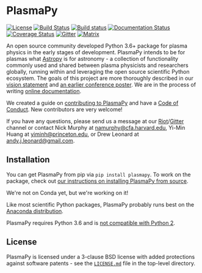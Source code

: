 # PlasmaPy
[![License](https://img.shields.io/badge/License-BSD%203--Clause-blue.svg)](./LICENSE.md)
[![Build Status](https://travis-ci.org/PlasmaPy/PlasmaPy.svg?branch=master)](https://travis-ci.org/PlasmaPy/PlasmaPy)
[![Build status](https://ci.appveyor.com/api/projects/status/hbduy62sqrvy8rn7?svg=true)](https://ci.appveyor.com/project/namurphy/plasmapy)
[![Documentation Status](https://readthedocs.org/projects/plasmapy/badge/?version=latest)](http://plasmapy.readthedocs.io/en/latest/?badge=latest)
[![Coverage Status](https://coveralls.io/repos/github/PlasmaPy/PlasmaPy/badge.svg?branch=master)](https://coveralls.io/github/PlasmaPy/PlasmaPy?branch=master)
[![Gitter](https://badges.gitter.im/Join%20Chat.svg)](https://gitter.im/PlasmaPy/Lobby)
[![Matrix](https://matrix.to/img/matrix-badge.svg)](https://riot.im/app/#/room/#plasmapy:matrix.org)

An open source community developed Python 3.6+ package for plasma physics in
the early stages of development. PlasmaPy intends to be for plasmas what
[Astropy](https://github.com/astropy/astropy) is for astronomy - a
collection of functionality commonly used and shared between plasma physicists
and researchers globally, running within and leveraging the open source
scientific Python ecosystem. The goals of this project are more thoroughly described in our
[vision statement](vision_statement.md#vision-statement)
and [an earlier conference poster](http://doi.org/10.5281/zenodo.163752).
We are in the process of writing [online
documentation](http://plasmapy.readthedocs.io/en/latest/).

We created a guide on
[contributing to PlasmaPy](CONTRIBUTING.md) and have a [Code of Conduct](vision_statement.md#plasmapy-community-code-of-conduct).
New contributors are very welcome!

If you have any questions, please send us a message at our
[Riot](https://riot.im/app/#/room/#plasmapy:matrix.org)/[Gitter](https://gitter.im/PlasmaPy/Lobby) channel or contact
Nick Murphy at <namurphy@cfa.harvard.edu>,
Yi-Min Huang at <yiminh@princeton.edu>,
or Drew Leonard at <andy.j.leonard@gmail.com>.

## Installation

You can get PlasmaPy from pip via `pip install plasmapy`. To work on the package, check
out [our instructions on installing PlasmaPy from source](INSTALL.md).

We're not on Conda yet, but we're working on it!

Like most scientific Python packages, PlasmaPy probably runs best on the [Anaconda distribution](https://www.anaconda.com/downloads).

PlasmaPy requires Python 3.6 and is
[not compatible with Python 2](https://pythonclock.org/).

## License

PlasmaPy is licensed under a 3-clause BSD license with added protections
against software patents - see the [``LICENSE.md``](LICENSE.md) file in
the top-level directory.
